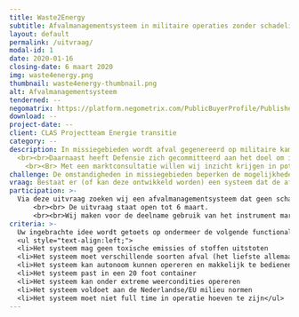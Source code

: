 ```yaml
---
title: Waste2Energy
subtitle: Afvalmanagementsysteem in militaire operaties zonder schadelijke emissies, met bruikbare energie.
layout: default
permalink: /uitvraag/
modal-id: 1
date: 2020-01-16
closing-date: 6 maart 2020
img: waste4energy.png
thumbnail: waste4energy-thumbnail.png
alt: Afvalmanagementsysteem
tenderned: --
negomatrix: https://platform.negometrix.com/PublicBuyerProfile/PublishedTenderInformation.aspx?isPublicProfile=false&tenderId=140984&tab=1&page=1&searchParam=&sortParam=Id&sortDirection=False
download: --
project-date: --
client: CLAS Projectteam Energie transitie
category: --
description: In missiegebieden wordt afval gegenereerd op militaire kampementen. Afvalverwerking een daarbij vaak een probleem omdat het in de omgeving ontbreekt aan een goede infrastructuur voor afvalbehandeling. Open afvalverbranding (burn pits) is geen optie vanwege de schadelijke emissies die erbij vrijkomen en transport terug naar Nederland is vanwege extra brandstofverbruik, kosten en personeel onwenselijk.
  <br><br>Daarnaast heeft Defensie zich gecommitteerd aan het doel om in 2050 fossiel vrije operationele kampementen te hebben waar een ‘Waste2Energy’ systeem een bijdrage aan zou kunnen leveren. De energie die zo’n afvalverwerkingssysteem zou produceren zou gebruikt moeten kunnen worden op het kampement.
    <br><Br> Met een marktconsultatie willen wij inzicht krijgen in potentiele innovatieve oplossingen die kunnen bijdragen aan het afvalprobleem en aan de energievraag van een kampement.
challenge: De omstandigheden in missiegebieden beperken de mogelijkheden van het goed verwerken van afval waarbij geen schadelijke emissies vrijkomen. Daarnaast moet het operationele kampement in z’n eigen energievraag voorzien.
vraag: Bestaat er (of kan deze ontwikkeld worden) een systeem dat de afvalstromen die gegenereerd worden op een operationeel kampement kan verwerken waarbij geen schadelijke emissies ontstaan voor mens en omgeving? En kan er uit dit afval energie worden gegenereerd dat kan worden gebruikt op het kampement?
participation: >-
  Via deze uitvraag zoeken wij een afvalmanagementsysteem dat geen schadelijke emissies uitstoot en potentieel bruikbare energie kan genereren.
      <br><br> De uitvraag staat open tot 6 maart.
      <br><br>Wij maken voor de deelname gebruik van het instrument marktconsultatie. Publicatie van de marktconsultatie vindt u op TenderNed en Negomatrix. De links hiervoor vindt u boven aan de pagina.
criteria: >-
  Uw ingebrachte idee wordt getoets op ondermeer de volgende functionaliteiten.
  <ul style="text-align:left;">
  <li>Het systeem mag geen toxische emissies of stoffen uitstoten
  <li>Het systeem moet verschillende soorten afval (het liefste allemaal) kunnen verwerken
  <li>Het systeem kan autonoom kunnen opereren en makkelijk te bedienen zijn
  <li>Het systeem past in een 20 foot container
  <li>Het systeem kan onder extreme weercondities opereren
  <li>Het systeem voldoet aan de Nederlandse/EU milieu normen
  <li>Het systeem moet niet full time in operatie hoeven te zijn</ul>
---
```

